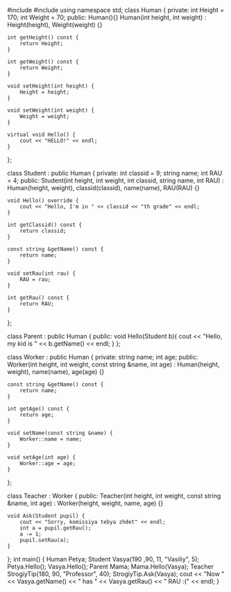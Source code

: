 #include <iostream>
#include <string>
using namespace std;
class Human {
private:
    int Height = 170;
    int Weight = 70;
public:
    Human(){}
    Human(int height, int weight) : Height(height), Weight(weight) {}

    int getHeight() const {
        return Height;
    }

    int getWeight() const {
        return Weight;
    }

    void setHeight(int height) {
        Height = height;
    }

    void setWeight(int weight) {
        Weight = weight;
    }

    virtual void Hello() {
        cout << "HELLO!" << endl;
    }
};

class Student : public Human {
private:
    int classid = 9;
    string name;
    int RAU = 4;
public:
    Student(int height, int weight, int classid, string name, int RAU) : Human(height, weight), classid(classid), name(name), RAU(RAU) {}

    void Hello() override {
        cout << "Hello, I'm in " << classid << "th grade" << endl;
    }

    int getClassid() const {
        return classid;
    }

    const string &getName() const {
        return name;
    }

    void setRau(int rau) {
        RAU = rau;
    }

    int getRau() const {
        return RAU;
    }
};

class Parent : public Human {
public:
    void Hello(Student b){
        cout << "Hello, my kid is " << b.getName() << endl;
    }
};

class Worker : public Human {
private:
    string name;
    int age;
public:
    Worker(int height, int weight, const string &name, int age) : Human(height, weight), name(name), age(age) {}

    const string &getName() const {
        return name;
    }

    int getAge() const {
        return age;
    }

    void setName(const string &name) {
        Worker::name = name;
    }

    void setAge(int age) {
        Worker::age = age;
    }
};

class Teacher : Worker {
public:
    Teacher(int height, int weight, const string &name, int age) : Worker(height, weight, name, age) {}

    void Ask(Student pupil) {
        cout << "Sorry, komissiya tebya zhdet" << endl;
        int a = pupil.getRau();
        a -= 1;
        pupil.setRau(a);
    }
};
int main() {
Human Petya;
Student Vasya(190 ,90, 11, "Vasiliy", 5);
Petya.Hello();
Vasya.Hello();
Parent Mama;
Mama.Hello(Vasya);
Teacher StrogiyTip(180, 90, "Professor", 40);
StrogiyTip.Ask(Vasya);
cout << "Now " << Vasya.getName() << " has " << Vasya.getRau() << " RAU :(" << endl;
}
